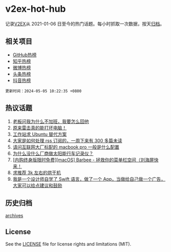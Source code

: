 # v2ex-hot-hub

 记录[V2EX](https://www.v2ex.com/)从 2021-01-06 日至今的热门话题。每小时抓取一次数据，按天[归档](archives)。
 
 ## 相关项目

- [GitHub热榜](https://github.com/lonnyzhang423/github-hot-hub)
- [知乎热榜](https://github.com/lonnyzhang423/zhihu-hot-hub)
- [微博热榜](https://github.com/lonnyzhang423/weibo-hot-hub)
- [头条热榜](https://github.com/lonnyzhang423/toutiao-hot-hub)
- [抖音热榜](https://github.com/lonnyzhang423/douyin-hot-hub)


 `更新时间：2024-05-05 10:22:35 +0800`

## 热议话题

1. [老板问我为什么不加班，我要怎么回他](https://www.v2ex.com/t/1037654)
1. [原来雷击真的能打坏电脑！](https://www.v2ex.com/t/1037674)
1. [工作站求 Ubuntu 替代方案](https://www.v2ex.com/t/1037642)
1. [大家是如何处理 rss 订阅的，一周下来有 300 多篇未读](https://www.v2ex.com/t/1037677)
1. [请问互联网大厂标配的 macbook pro 一般是什么配置](https://www.v2ex.com/t/1037656)
1. [为什么没什么厂商做太阳能行车记录仪？](https://www.v2ex.com/t/1037657)
1. [[内购终身版限时免费][macOS] Barbee - 拯救你的菜单栏空间（刘海屏快来！](https://www.v2ex.com/t/1037737)
1. [求推荐 3k 左右的烘干机](https://www.v2ex.com/t/1037638)
1. [我是一个设计师自学了 Swift 语言，做了一个 App，当做给自己做一个广告，大家可以给点建议和鼓励](https://www.v2ex.com/t/1037655)

## 历史归档

[archives](archives)

## License

See the [LICENSE](LICENSE) file for license rights and limitations (MIT).

